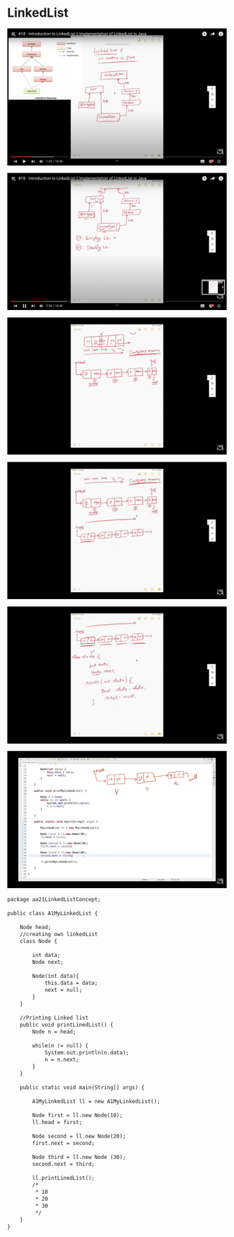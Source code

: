 # LinkedList

![alt text](https://github.com/JigarSony/coreJava/blob/master/Screenshots/91.png?raw=true)

![alt text](https://github.com/JigarSony/coreJava/blob/master/Screenshots/92.png?raw=true)

![alt text](https://github.com/JigarSony/coreJava/blob/master/Screenshots/93.png?raw=true)

![alt text](https://github.com/JigarSony/coreJava/blob/master/Screenshots/94.png?raw=true)

![alt text](https://github.com/JigarSony/coreJava/blob/master/Screenshots/95.png?raw=true)

![alt text](https://github.com/JigarSony/coreJava/blob/master/Screenshots/96.png?raw=true)

```
package aa21LinkedListConcept;

public class A1MyLinkedList {
	
	Node head;
	//creating own linkedList
	class Node {
		
		int data;
		Node next;
		
		Node(int data){
			this.data = data;
			next = null;
		}
	}
	
	//Printing Linked list
	public void printLinedList() {
		Node n = head;
		
		while(n != null) {
			System.out.println(n.data);
			n = n.next;
		}
	}

	public static void main(String[] args) {
		
		A1MyLinkedList ll = new A1MyLinkedList();
		
		Node first = ll.new Node(10);
		ll.head = first;
		
		Node second = ll.new Node(20);
		first.next = second;
		
		Node third = ll.new Node (30);
		second.next = third;
		
		ll.printLinedList();
		/*
		 * 10
		 * 20
		 * 30
		 */
	}
}
```

